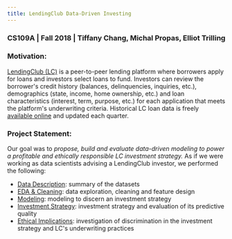```yaml
---
title: LendingClub Data-Driven Investing
---
```


### CS109A | Fall 2018 | Tiffany Chang, Michal Propas, Elliot Trilling


### Motivation:

[LendingClub (LC)](https://www.lendingclub.com "LC Homepage") is a peer-to-peer lending platform where borrowers apply for loans and investors select loans to fund. Investors can review the borrower's credit history (balances, delinquencies, inquiries, etc.), demographics (state, income, home ownership, etc.) and loan characteristics (interest, term, purpose, etc.) for each application that meets the platform's underwriting criteria. Historical LC loan data is freely [available online](https://www.lendingclub.com/info/download-data.action "LC Data Download") and updated each quarter.


### Project Statement:

Our goal was to *propose, build and evaluate data-driven modeling to power a profitable and ethically responsible LC investment strategy.* As if we were working as data scientists advising a LendingClub investor, we performed the following:
- [Data Description](https://cs109group67.github.io/lendingclub/DataDescription.html): summary of the datasets
- [EDA & Cleaning](https://cs109group67.github.io/lendingclub/EDA.html): data exploration, cleaning and feature design
- [Modeling](https://cs109group67.github.io/lendingclub/Models.html): modeling to discern an investment strategy
- [Investment Strategy](https://cs109group67.github.io/lendingclub/): investment strategy and evaluation of its predictive quality
- [Ethical Implications](https://cs109group67.github.io/lendingclub/EthicalImplications.html): investigation of discrimination in the investment strategy and LC's underwriting practices
